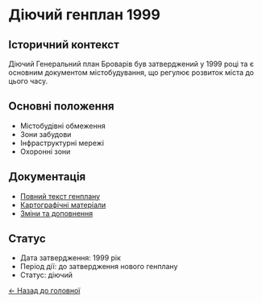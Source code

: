 # Діючий генплан 1999

## Історичний контекст

Діючий Генеральний план Броварів був затверджений у 1999 році та є основним документом містобудування, що регулює розвиток міста до цього часу.

## Основні положення

- Містобудівні обмеження
- Зони забудови
- Інфраструктурні мережі
- Охоронні зони

## Документація

- [Повний текст генплану](/documents/current-plan-full)
- [Картографічні матеріали](/documents/current-plan-maps)
- [Зміни та доповнення](/documents/current-plan-amendments)

## Статус

- Дата затвердження: 1999 рік
- Період дії: до затвердження нового генплану
- Статус: діючий

[← Назад до головної](/) 